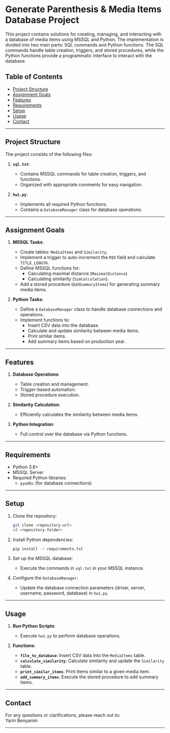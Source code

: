 
# Generate Parenthesis & Media Items Database Project

This project contains solutions for creating, managing, and interacting with a database of media items using MSSQL and Python. The implementation is divided into two main parts: SQL commands and Python functions. The SQL commands handle table creation, triggers, and stored procedures, while the Python functions provide a programmatic interface to interact with the database.

## Table of Contents
- [Project Structure](#project-structure)
- [Assignment Goals](#assignment-goals)
- [Features](#features)
- [Requirements](#requirements)
- [Setup](#setup)
- [Usage](#usage)
- [Contact](#contact)

---

## Project Structure

The project consists of the following files:

1. **`sql.txt`**:
   - Contains MSSQL commands for table creation, triggers, and functions.
   - Organized with appropriate comments for easy navigation.

2. **`hw1.py`**:
   - Implements all required Python functions.
   - Contains a `DatabaseManager` class for database operations.

---

## Assignment Goals

1. **MSSQL Tasks**:
   - Create tables: `MediaItems` and `Similarity`.
   - Implement a trigger to auto-increment the `MID` field and calculate `TITLE_LENGTH`.
   - Define MSSQL functions for:
     - Calculating maximal distance (`MaximalDistance`).
     - Calculating similarity (`SimCalculation`).
   - Add a stored procedure (`AddSummaryItems`) for generating summary media items.

2. **Python Tasks**:
   - Define a `DatabaseManager` class to handle database connections and operations.
   - Implement functions to:
     - Insert CSV data into the database.
     - Calculate and update similarity between media items.
     - Print similar items.
     - Add summary items based on production year.

---

## Features

1. **Database Operations**:
   - Table creation and management.
   - Trigger-based automation.
   - Stored procedure execution.

2. **Similarity Calculation**:
   - Efficiently calculates the similarity between media items.

3. **Python Integration**:
   - Full control over the database via Python functions.

---

## Requirements

- Python 3.8+
- MSSQL Server
- Required Python libraries:
  - `pyodbc` (for database connections)

---

## Setup

1. Clone the repository:
   ```bash
   git clone <repository-url>
   cd <repository-folder>
   ```

2. Install Python dependencies:
   ```bash
   pip install -r requirements.txt
   ```

3. Set up the MSSQL database:
   - Execute the commands in `sql.txt` in your MSSQL instance.

4. Configure the `DatabaseManager`:
   - Update the database connection parameters (driver, server, username, password, database) in `hw1.py`.

---

## Usage

1. **Run Python Scripts**:
   - Execute `hw1.py` to perform database operations.

2. **Functions**:
   - **`file_to_database`**: Insert CSV data into the `MediaItems` table.
   - **`calculate_similarity`**: Calculate similarity and update the `Similarity` table.
   - **`print_similar_items`**: Print items similar to a given media item.
   - **`add_summary_items`**: Execute the stored procedure to add summary items.

---

## Contact

For any questions or clarifications, please reach out to:  
Yarin Benyamin

---

